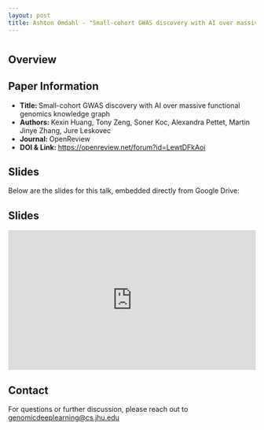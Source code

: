 ```yaml
---
layout: post
title: Ashton Omdahl - "Small-cohort GWAS discovery with AI over massive functional genomics knowledge graph" (Huang et al.)
---
```

<h1></h1>

<h2>Overview</h2>
<p>
</p>

<h2>Paper Information</h2>
<ul>
  <li><strong>Title: </strong>Small-cohort GWAS discovery with AI over massive functional genomics knowledge graph</li>
  <li><strong>Authors: </strong>Kexin Huang, Tony Zeng, Soner Koc, Alexandra Pettet, Martin Jinye Zhang, Jure Leskovec</li>
  <li><strong>Journal: </strong>OpenReview</li>
  <li><strong>DOI & Link: </strong><a href="https://openreview.net/forum?id=LewtDFkAoi" target="_blank">https://openreview.net/forum?id=LewtDFkAoi</a></li>
</ul>

<h2>Slides</h2>
<p>Below are the slides for this talk, embedded directly from Google Drive:</p>
<h2>Slides</h2>
<div class="iframe-container" style="position: relative; padding-bottom: 56.25%; height: 0; overflow: hidden;">
  <iframe
    src="https://drive.google.com/file/d/1OGfvQKJ_cRAm0SSYwIa_hrA1pYxseA7V/preview"
    width="100%"
    height="100%"
    style="position: absolute; top: 0; left: 0;"
    frameborder="0"
    allowfullscreen>
  </iframe>
</div>


<h2>Contact</h2>
<p>
  For questions or further discussion, please reach out to <a href="genomicdeeplearning@cs.jhu.edu">genomicdeeplearning@cs.jhu.edu</a>
</p>
